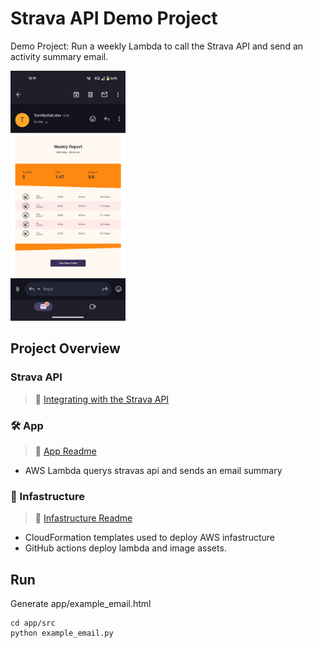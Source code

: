 # Strava API Demo Project

Demo Project: Run a weekly Lambda to call the Strava API and send an activity summary email.

<div>
  <img
    src='./screenshots/gmail-mobile.png'
    alt='Gmail mobile'
    width="auto"
    height="400px"
  />
</div>

## Project Overview

### Strava API

> :book: [Integrating with the Strava API](https://levelup.gitconnected.com/integrating-with-the-strava-api-40244b17df2c)

### 🛠️ App

> :book: [App Readme](app/README.md)

- AWS Lambda querys stravas api and sends an email summary

### :bricks: Infastructure

> :book: [Infastructure Readme](infastructure/README.md)

- CloudFormation templates used to deploy AWS infastructure
- GitHub actions deploy lambda and image assets.

## Run

Generate app/example_email.html

```
cd app/src
python example_email.py
```
